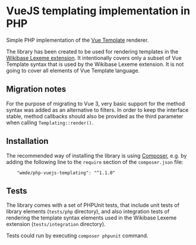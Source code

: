 # VueJS templating implementation in PHP

Simple PHP implementation of the [Vue Template](https://vuejs.org/v2/guide/syntax.html) renderer.

The library has been created to be used for rendering templates
in the [Wikibase Lexeme extension](https://www.mediawiki.org/wiki/Extension:WikibaseLexeme).
It intentionally covers only a subset of Vue Template syntax that is used by the Wikibase
Lexeme extension. It is not going to cover all elements of Vue Template language.

## Migration notes

For the purpose of migrating to Vue 3, very basic support for the method syntax was added as an alternative to filters.
In order to keep the interface stable, method callbacks should also be provided as the third parameter when calling
`Templating::render()`.

## Installation

The recommended way of installing the library is using [Composer](https://getcomposer.org),
e.g. by adding the following line to the `require` section of the `composer.json` file:

```
	"wmde/php-vuejs-templating": "^1.1.0"
```

## Tests

The library comes with a set of PHPUnit tests, that include unit tests of library elements
(`tests/php` directory), and also integration tests of rendering the template syntax elements used
in the Wikibase Lexeme extension (`tests/integration` directory).

Tests could run by executing `composer phpunit` command.

